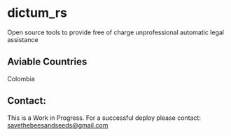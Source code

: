 # dictum_rs
Open source tools to provide free of charge unprofessional automatic legal assistance

## Aviable Countries
Colombia

## Contact:
This is a Work in Progress.
For a successful deploy please contact: savethebeesandseeds@gmail.com 